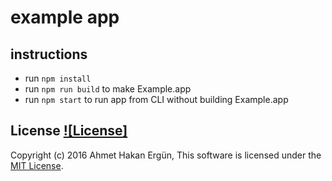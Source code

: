# example app

## instructions

- run `npm install`
- run `npm run build` to make Example.app
- run `npm start` to run app from CLI without building Example.app

## License [![License]]()

Copyright (c) 2016 Ahmet Hakan Ergün, This software is licensed under the [MIT License](LICENSE).
